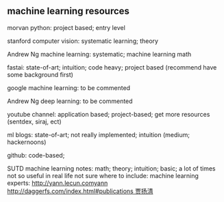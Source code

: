 ## machine learning resources

morvan python:                    project based; entry level

stanford computer vision:         systematic learning; theory

Andrew Ng machine learning:       systematic; machine learning math

fastai:                           state-of-art; intuition; code heavy; project based (recommend have some background first)

google machine learning:          to be commented

Andrew Ng deep learning:          to be commented

youtube channel:                  application based; project-based; get more resources
(sentdex, siraj, ect)                  

ml blogs:                         state-of-art; not really implemented; intuition
(medium; hackernoons)

github:                           code-based;

SUTD machine learning notes:      math; theory; intuition; basic; a lot of times not so useful in real life
not sure where to include:
machine learning experts:
http://yann.lecun.comyann
http://daggerfs.com/index.html#publications 贾扬清
